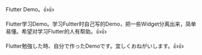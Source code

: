 Flutter Demo。👍👍

Flutter学习Demo。学习Fultter时自己写的Demo，把一些Widget分离出来，简单易懂。希望对学习Flutter的人有帮助。👍👍

Flutter勉強した時、自分で作ったDemoです。宜しくおねがいします。👍👍

